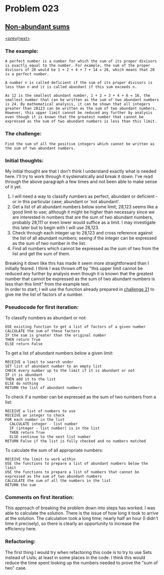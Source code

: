 # Problem 023

## [Non-abundant sums](https://projecteuler.net/problem=23)

[<prev](./../DIR022_names_scores/README.md)/[next>](./../README.md) 

### The example:
`A perfect number is a number for which the sum of its proper divisors is exactly equal to the number. For example, the sum of the proper divisors of 28 would be 1 + 2 + 4 + 7 + 14 = 28, which means that 28 is a perfect number.`

`A number n is called deficient if the sum of its proper divisors is less than n and it is called abundant if this sum exceeds n.`

`As 12 is the smallest abundant number, 1 + 2 + 3 + 4 + 6 = 16, the smallest number that can be written as the sum of two abundant numbers is 24. By mathematical analysis, it can be shown that all integers greater than 28123 can be written as the sum of two abundant numbers. However, this upper limit cannot be reduced any further by analysis even though it is known that the greatest number that cannot be expressed as the sum of two abundant numbers is less than this limit.`

### The challenge:
`Find the sum of all the positive integers which cannot be written as the sum of two abundant numbers.`

### Initial thoughts:
My initial thought are that I don't think I understand exactly what is needed here. I'll try to work through it systematically and break it down. I've read through the above paragraph a few times and not been able to make sense of it yet.
1. I will need a way to classify numbers as perfect, abundant or deficient - or in this particular case; abundant or 'not abundant'.
1. Get a list of all abundant numbers below some limit; 28,123 seems like a good limit to use; although it might be higher than necessary since we are interested in numbers that are the sum of two abundant numbers, probably 28,111 or even lower would suffice as a limit. I may investigate this later but to begin with I will use 28,123.
1. Check through each integer up to 28,123 and cross reference against the list of all abundant numbers; seeing if the integer can be expressed as the sum of two number in the list.
1. Find all numbers which cannot be expressed as the sum of two from the list and get the sum of them.

Breaking it down like this has made it seem more straightforward than I initially feared. I think I was thrown off by "this upper limit cannot be reduced any further by analysis even though it is known that the greatest number that cannot be expressed as the sum of two abundant numbers is less than this limit" from the example text.\
In order to start; I will use the function already prepared in 
[challenge 21](./../DIR021_amicable_numbers/README.md) 
to give me the list of factors of a number.


### Pseudocode for first iteration:
To classify numbers as abundant or not:
```
USE existing function to get a list of factors of a given number
CALCULATE the sum of these factors
IF the sum is greater than the original number
THEN return True
ELSE return False
```
To get a list of abundant numbers below a given limit:
```
RECEIVE a limit to search under
SET list of abundant number to an empty list
CHECK every number up to the limit if it is abundant or not
IF it is abundant
THEN add it to the list
ELSE do nothing
RETURN the list of abundant numbers
```
To check if a number can be expressed as the sum of two numbers from a list:
```
RECEIVE a list of numbers to use
RECEIVE an integer to check
FOR each number in the list
  CALCULATE integer - list number
  IF (integer - list number) is in the list
  THEN return True
  ELSE continue to the next list number
RETURN False if the list is fully checked and no numbers matched
```
To calculate the sum of all appropriate numbers:
```
RECEIVE the limit to work within
USE the functions to prepare a list of abundant numbers below the limit
USE the functions to prepare a list of numbers that cannot be expressed as the sum of two abundant numbers
CALCULATE the sum of all the numbers in the list
RETURN the sum
```

### Comments on first iteration:
This approach of breaking the problem down into steps has worked. I was able to calculate the solution. There is the issue of how long it took to arrive at the solution. The calculation took a long time; nearly half an hour (I didn't time it precisely), so there is clearly an opportunity to increase the efficiency here.

### Refactoring:
The first thing I would try when refactoring this code is to try to use Sets instead of Lists; at least in some places in the code. I think this would reduce the time spent looking up the numbers needed to prove the "sum of two" case. 
